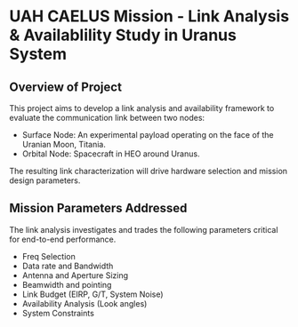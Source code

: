 # UAH CAELUS Mission - Link Analysis & Availablility Study in Uranus System

## Overview of Project
This project aims to develop a link analysis and availability framework to evaluate the communication link between two nodes: 
  - Surface Node: An experimental payload operating on the face of the Uranian Moon, Titania.
  - Orbital Node: Spacecraft in HEO around Uranus.

The resulting link characterization will drive hardware selection and mission design parameters. 

## Mission Parameters Addressed
The link analysis investigates and trades the following parameters critical for end-to-end performance.
- Freq Selection
- Data rate and Bandwidth
- Antenna and Aperture Sizing
- Beamwidth and pointing
- Link Budget (EIRP, G/T, System Noise)
- Availability Analysis (Look angles)
- System Constraints

